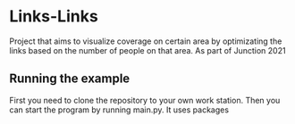 # Links-Links
Project that aims to visualize coverage on certain area by optimizating the links based on the number of people on that area.  As part of Junction 2021

## Running the example
First you need to clone the repository to your own work station. Then you can start the program by running main.py. It uses packages 
